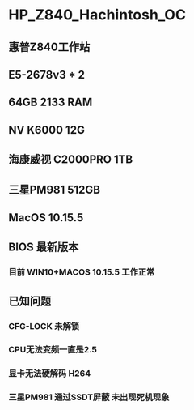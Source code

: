 # HP_Z840_Hachintosh_OC
## 惠普Z840工作站 
## E5-2678v3 * 2
## 64GB 2133 RAM
## NV K6000 12G 
## 海康威视 C2000PRO 1TB 
## 三星PM981 512GB
## MacOS 10.15.5 
## BIOS 最新版本 

### 目前 WIN10+MACOS 10.15.5 工作正常
## 已知问题
### CFG-LOCK 未解锁 
### CPU无法变频一直是2.5
### 显卡无法硬解码 H264 
### 三星PM981 通过SSDT屏蔽 未出现死机现象
